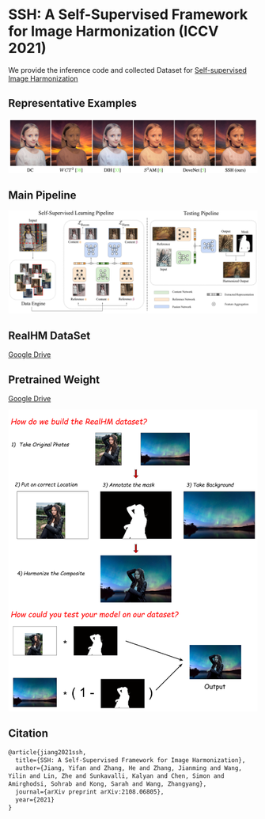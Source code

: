 # SSH: A Self-Supervised Framework for Image Harmonization (ICCV 2021)
We provide the inference code and collected Dataset for [Self-supervised Image Harmonization](https://arxiv.org/abs/2108.06805)


## Representative Examples
![Visual_Examples](./example.png)
## Main Pipeline
![Pipeline](./pipeline.png)
## RealHM DataSet
[Google Drive](https://drive.google.com/file/d/1lko-0Lp_IMFgSEz4DN5ix9lllY79pmT-/view?usp=sharing)

## Pretrained Weight
[Google Drive](https://drive.google.com/file/d/1DPK6w0RK6HerpAdEG3NlyRo6rqaXwidX/view?usp=sharing)

![Dataset_Pipeline](./dataset.png)

## Citation
```
@article{jiang2021ssh,
  title={SSH: A Self-Supervised Framework for Image Harmonization},
  author={Jiang, Yifan and Zhang, He and Zhang, Jianming and Wang, Yilin and Lin, Zhe and Sunkavalli, Kalyan and Chen, Simon and Amirghodsi, Sohrab and Kong, Sarah and Wang, Zhangyang},
  journal={arXiv preprint arXiv:2108.06805},
  year={2021}
}
```
